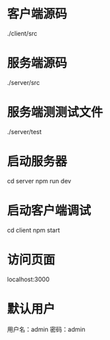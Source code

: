 # 客户端源码
./client/src
# 服务端源码
./server/src
# 服务端测测试文件
./server/test
# 启动服务器
cd server
npm run dev
# 启动客户端调试
cd client
npm start
# 访问页面
localhost:3000
# 默认用户
用户名：admin
密码：admin
